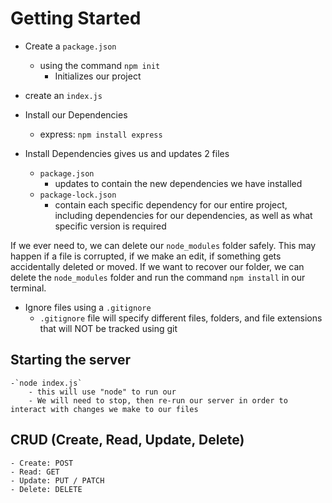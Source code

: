 # Getting Started
- Create a `package.json`
	- using the command `npm init`
		- Initializes our project
- create an `index.js`

- Install our Dependencies 
	- express: `npm install express`

- Install Dependencies gives us and updates 2 files
	- `package.json`
		- updates to contain the new dependencies we have installed
	- `package-lock.json`
		- contain each specific dependency for our entire project, including dependencies for our dependencies, as well as what specific version is required

If we ever need to, we can delete our `node_modules` folder safely. This may happen if a file is corrupted, if we make an edit, if something gets accidentally deleted or moved. If we want to recover our folder, we can delete the `node_modules` folder and run the command `npm install` in  our terminal.

- Ignore files using a `.gitignore`
	- `.gitignore` file will specify different files, folders, and file extensions that will NOT be tracked using git

## Starting the server
	-`node index.js`
		- this will use "node" to run our 
		- We will need to stop, then re-run our server in order to interact with changes we make to our files

## CRUD (Create, Read, Update, Delete)
	- Create: POST
	- Read: GET
	- Update: PUT / PATCH
	- Delete: DELETE